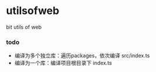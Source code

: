 # utilsofweb
bit utils of web

### todo
- 编译为多个独立库：遍历packages，依次编译 src/index.ts
- 编译为一个库：编译项目根目录下 index.ts
